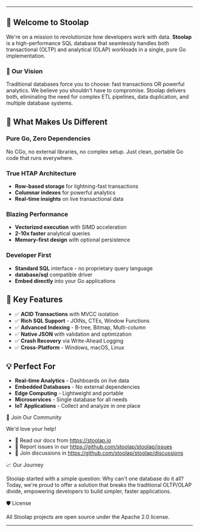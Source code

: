 <div align="center">

</div>

  ---

  ## 👋 Welcome to Stoolap

  We're on a mission to revolutionize how developers work with data. **Stoolap** is a high-performance SQL database that seamlessly handles both transactional (OLTP) and
  analytical (OLAP) workloads in a single, pure Go implementation.

  ### 🎯 Our Vision

  Traditional databases force you to choose: fast transactions OR powerful analytics. We believe you shouldn't have to compromise. Stoolap delivers both, eliminating the need
  for complex ETL pipelines, data duplication, and multiple database systems.

  ## 🚀 What Makes Us Different

  ### **Pure Go, Zero Dependencies**
  No CGo, no external libraries, no complex setup. Just clean, portable Go code that runs everywhere.

  ### **True HTAP Architecture**
  - **Row-based storage** for lightning-fast transactions
  - **Columnar indexes** for powerful analytics
  - **Real-time insights** on live transactional data

  ### **Blazing Performance**
  - **Vectorized execution** with SIMD acceleration
  - **2-10x faster** analytical queries
  - **Memory-first design** with optional persistence

  ### **Developer First**
  - **Standard SQL** interface - no proprietary query language
  - **database/sql** compatible driver
  - **Embed directly** into your Go applications

  ## 🌟 Key Features

  - ✅ **ACID Transactions** with MVCC isolation
  - ✅ **Rich SQL Support** - JOINs, CTEs, Window Functions
  - ✅ **Advanced Indexing** - B-tree, Bitmap, Multi-column
  - ✅ **Native JSON** with validation and optimization
  - ✅ **Crash Recovery** via Write-Ahead Logging
  - ✅ **Cross-Platform** - Windows, macOS, Linux

  ## 💡 Perfect For

  - **Real-time Analytics** - Dashboards on live data
  - **Embedded Databases** - No external dependencies
  - **Edge Computing** - Lightweight and portable
  - **Microservices** - Single database for all needs
  - **IoT Applications** - Collect and analyze in one place

  🤝 Join Our Community

  We'd love your help!

  - 📖 Read our docs from https://stoolap.io
  - 🐛 Report issues in our https://github.com/stoolap/stoolap/issues
  - 💬 Join discussions in https://github.com/stoolap/stoolap/discussions

  📈 Our Journey

  Stoolap started with a simple question: Why can't one database do it all? Today, we're proud to offer a solution that breaks the traditional OLTP/OLAP divide, empowering
  developers to build simpler, faster applications.

  🛡️ License

  All Stoolap projects are open source under the Apache 2.0 license.

  ---
